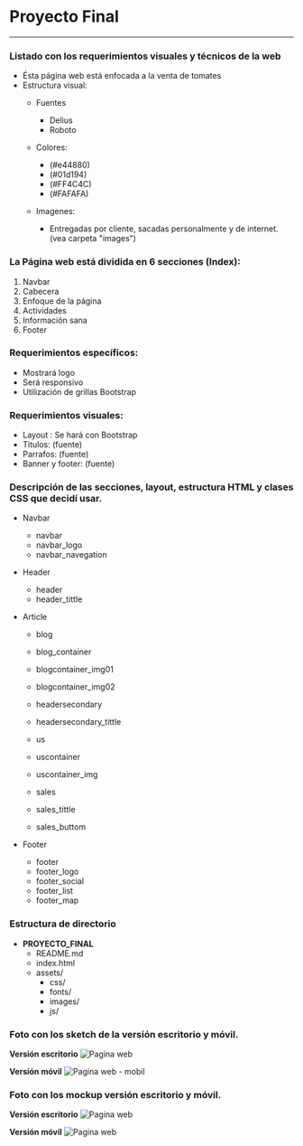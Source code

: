 # Proyecto Final

----------


### Listado con los requerimientos visuales y técnicos de la web
- Ésta página web está enfocada a la venta de tomates
- Estructura visual:
	- Fuentes
		- Delius
		- Roboto

	- Colores:
		- (#e44880)
		- (#01d194)
		- (#FF4C4C)
		- (#FAFAFA)

	- Imagenes:
		- Entregadas por cliente, sacadas personalmente y de internet. (vea carpeta "images")


### La Página web está dividida en 6 secciones (Index):

1. Navbar
2. Cabecera
3. Enfoque de la página
4. Actividades
5. Información sana
6. Footer

### Requerimientos específicos:

- Mostrará logo
- Será responsivo
- Utilización de grillas Bootstrap

### Requerimientos visuales:

- Layout : Se hará con Bootstrap
- Titulos: (fuente)
- Parrafos: (fuente)
- Banner y footer: (fuente)

### Descripción de las secciones, layout, estructura HTML y clases CSS que decidí usar.

- Navbar
	- navbar
	- navbar_logo
	- navbar_navegation
- Header
	- header
	- header_tittle
- Article
	- blog
	- blog_container
	- blogcontainer_img01
	- blogcontainer_img02

	- headersecondary
	- headersecondary_tittle

	- us
	- uscontainer
	- uscontainer_img

	- sales
	- sales_tittle
	- sales_buttom

- Footer
	- footer
	- footer_logo
	- footer_social
	- footer_list
	- footer_map

### Estructura de directorio

- **PROYECTO_FINAL**
	- README.md
	- index.html
	- assets/
		- css/
		- fonts/
		- images/
		- js/
                 
### Foto con los sketch de la versión escritorio y móvil.

**Versión escritorio**
![Pagina web](assets/images/imagen01.jpeg)

**Versión móvil**
![Pagina web - mobil](assets/images/imagen02.jpeg)

### Foto con los mockup versión escritorio y móvil.

**Versión escritorio**
![Pagina web](assets/images/imagen03.png)

**Versión móvil**
![Pagina web](assets/images/imagen04.png)